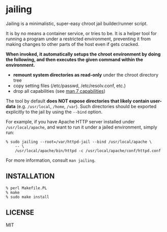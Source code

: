 jailing
=======

Jailing is a minimalistic, super-easy chroot jail builder/runner script.

It is by no means a container service, or tries to be.
It is a helper tool for running a program under a restricted environment, preventing it from making changes to other parts of the host even if gets cracked.

__When invoked, it automatically setups the chroot environment by doing the following, and then executes the given command within the environment.__
- __remount system directories as read-only__ under the chroot directory tree
- copy setting files (/etc/passwd, /etc/resolv.conf, etc.)
- drop all capabilities (see [man 7 capabilities](http://man7.org/linux/man-pages/man7/capabilities.7.html))

The tool by default __does NOT expose directories that likely contain user-data__ (e.g. `/usr/local`, `/home`, `/var`).
Such directories should be exported explicitly to the jail by using the `--bind` option.

For example, if you have Apache HTTP server installed under `/usr/local/apache`, and want to run it under a jailed environment, simply run:

```
% sudo jailing --root=/var/httpd-jail --bind /usr/local/apache \
    -- \
    /usr/local/apache/bin/httpd -c /usr/local/apache/conf/httpd.conf
```

For more information, consult `man jailing`.

INSTALLATION
------------

```
% perl Makefile.PL
% make
% sudo make install
```

LICENSE
-------

MIT

